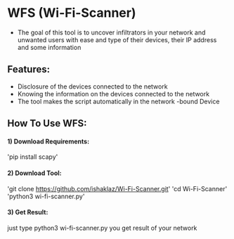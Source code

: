 # WFS (Wi-Fi-Scanner)

+ The goal of this tool is to uncover infiltrators in your network and unwanted users with ease and type of their devices, their IP address and some information

## Features:

+ Disclosure of the devices connected to the network
+ Knowing the information on the devices connected to the network
+ The tool makes the script automatically in the network -bound Device

## How To Use WFS:

#### 1) Download Requirements:

   'pip install scapy'

#### 2) Download Tool:

   'git clone https://github.com/ishaklaz/Wi-Fi-Scanner.git'
   'cd Wi-Fi-Scanner'
   'python3 wi-fi-scanner.py'

#### 3) Get Result:

just type python3 wi-fi-scanner.py
you get result of your network
